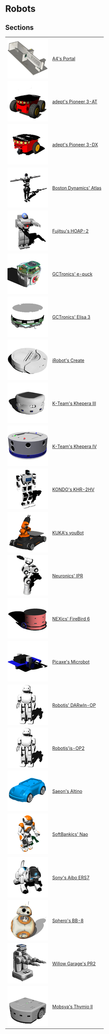 # Robots

## Sections

| | |
| --- | --- |
| ![icon.png](images/robots/portal/icon.png) | [A4's Portal](using-the-portal-robot.md) |
| ![icon.png](images/robots/pioneer-3at/icon.png) | [adept's Pioneer 3-AT](using-the-pioneer-3-at-robot.md) |
| ![icon.png](images/robots/pioneer-3dx/icon.png) | [adept's Pioneer 3-DX](using-the-pioneer-3-dx-robot.md) |
| ![icon.png](images/robots/atlas/icon.png) | [Boston Dynamics' Atlas](using-the-atlas-robot.md) |
| ![icon.png](images/robots/hoap2/icon.png) | [Fujitsu's HOAP-2](using-the-hoap-2-robot.md) |
| ![icon.png](images/robots/epuck/icon.png) | [GCTronics' e-puck](using-the-e-puck-robot.md) |
| ![icon.png](images/robots/elisa3/icon.png) | [GCTronics' Elisa 3](using-the-elisa-3-robot.md) |
| ![icon.png](images/robots/create/icon.png) | [iRobot's Create](using-the-create-robot.md) |
| ![icon.png](images/robots/khepera3/icon.png) | [K-Team's Khepera III](using-the-khepera-3-robot.md) |
| ![icon.png](images/robots/khepera4/icon.png) | [K-Team's Khepera IV](using-the-khepera-4-robot.md) |
| ![icon.png](images/robots/khr-2hv/icon.png) | [KONDO's KHR-2HV](using-the-khr-2hv-robot.md) |
| ![icon.png](images/robots/youbot/icon.png) | [KUKA's youBot](using-the-youbot-robot.md) |
| ![icon.png](images/robots/ipr/icon.png) | [Neuronics' IPR](using-the-ipr-robot.md) |
| ![icon.png](images/robots/firebird6/icon.png) | [NEXics' FireBird 6](using-the-firebird-6-robot.md) |
| ![icon.png](images/robots/microbot/icon.png) | [Picaxe's Microbot](using-the-microbot-robot.md) |
| ![icon.png](images/robots/robotis-op2/icon.png) | [Robotis' DARwIn-OP](using-the-robotis-robots.md) |
| ![icon.png](images/robots/robotis-op2/icon.png) | [Robotis'is-OP2](using-the-robotis-robots.md) |
| ![icon.png](images/robots/altino/icon.png) | [Saeon's Altino](using-the-alitino-robot.md) |
| ![icon.png](images/robots/nao/icon.png) | [SoftBankics' Nao](using-the-nao-robot.md) |
| ![icon.png](images/robots/aibo-ers7/icon.png) | [Sony's Aibo ERS7](using-the-aibo-ers7-robot.md) |
| ![icon.png](images/robots/bb8/icon.png) | [Sphero's BB-8](using-the-bb-8-robot.md) |
| ![icon.png](images/robots/pr2/icon.png) | [Willow Garage's PR2](using-the-pr-2-robot.md) |
| ![icon.png](images/robots/thymio2/icon.png) | [Mobsya's Thymio II](using-the-thymio-ii-robot.md) |
